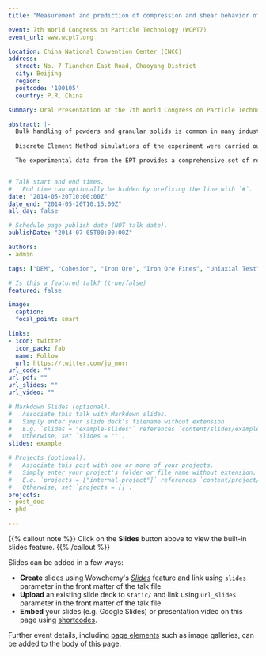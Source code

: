 ```yaml
---
title: "Measurement and prediction of compression and shear behavior of wet iron ore fines"

event: 7th World Congress on Particle Technology (WCPT7)
event_url: www.wcpt7.org

location: China National Convention Center (CNCC)
address:
  street: No. 7 Tianchen East Road, Chaoyang District
  city: Beijing
  region: 
  postcode: '100105'
  country: P.R. China

summary: Oral Presentation at the 7th World Congress on Particle Technology (WCPT7), Beijing China.

abstract: |-
  Bulk handling of powders and granular solids is common in many industries and often gives rise to handling difficulties especially when the material exhibits complex cohesive behavior. In this study the effect of moisture on the level of cohesion, and thus handleability, of iron ore fines is investigated. The compression and flow function of the iron ore fines was established form a semi-automated uniaxial tester – the Edinburgh Powder Tester (EPT). The confined compression behavior of the material in terms of stress, strain and density can be measured as well as the unconfined shear behavior. The cohesive strength is determined from unconfined compressions tests following confined consolidation to a range of consolidation stresses.
  
  Discrete Element Method simulations of the experiment were carried out using a recently developed DEM contact model for cohesive solids, an Elasto-Plastic Adhesive model. This particle contact model uses hysteretic non-linear loading and unloading paths and an adhesion parameter which is a function of the maximum contact overlap. The model parameters for the simulations are phenomenologically based to reproduce the key bulk characteristics exhibited by the solid (Morrissey 2013; Morrissey et al. 2013). 

  The experimental data from the EPT provides a comprehensive set of results for the material behavior. As well as the shear strength, the detailed stress-strain behavior of the material for both confined and unconfined compression is measured. The DEM predictions were compared with the experimental observations and an excellent agreement was found between the DEM simulated flow functions and the experimentally observed flow functions of the cohesive iron ore fines. The strong correlation between the DEM and experimental results demonstrates the potential of DEM simulations to be used in assessing bulk handling situations.


# Talk start and end times.
#   End time can optionally be hidden by prefixing the line with `#`.
date: "2014-05-20T10:00:00Z"
date_end: "2014-05-20T10:15:00Z"
all_day: false

# Schedule page publish date (NOT talk date).
publishDate: "2014-07-05T00:00:00Z"

authors: 
- admin

tags: ["DEM", "Cohesion", "Iron Ore", "Iron Ore Fines", "Uniaxial Test", "Flow Function"]

# Is this a featured talk? (true/false)
featured: false

image:
  caption: 
  focal_point: smart

links:
- icon: twitter
  icon_pack: fab
  name: Follow
  url: https://twitter.com/jp_morr
url_code: ""
url_pdf: ""
url_slides: ""
url_video: ""

# Markdown Slides (optional).
#   Associate this talk with Markdown slides.
#   Simply enter your slide deck's filename without extension.
#   E.g. `slides = "example-slides"` references `content/slides/example-slides.md`.
#   Otherwise, set `slides = ""`.
slides: example

# Projects (optional).
#   Associate this post with one or more of your projects.
#   Simply enter your project's folder or file name without extension.
#   E.g. `projects = ["internal-project"]` references `content/project/deep-learning/index.md`.
#   Otherwise, set `projects = []`.
projects:
- post_doc
- phd

---
```


{{% callout note %}}
Click on the **Slides** button above to view the built-in slides feature.
{{% /callout %}}

Slides can be added in a few ways:

- **Create** slides using Wowchemy's [*Slides*](https://wowchemy.com/docs/managing-content/#create-slides) feature and link using `slides` parameter in the front matter of the talk file
- **Upload** an existing slide deck to `static/` and link using `url_slides` parameter in the front matter of the talk file
- **Embed** your slides (e.g. Google Slides) or presentation video on this page using [shortcodes](https://wowchemy.com/docs/writing-markdown-latex/).

Further event details, including [page elements](https://wowchemy.com/docs/writing-markdown-latex/) such as image galleries, can be added to the body of this page.
